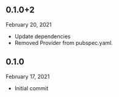 
## 0.1.0+2
 February 20, 2021
- Update dependencies
- Removed Provider from pubspec.yaml.

## 0.1.0
 February 17, 2021
- Initial commit